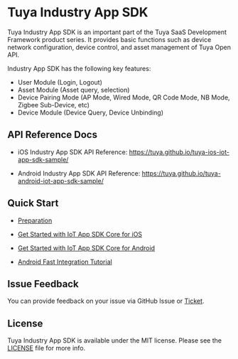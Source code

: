 # Tuya Industry App SDK

Tuya Industry App SDK is an important part of the Tuya SaaS Development Framework product series. It provides basic functions such as device network configuration, device control, and asset management of Tuya Open API.

Industry App SDK has the following key features:

- User Module (Login, Logout)
- Asset Module (Asset query, selection)
- Device Pairing Mode (AP Mode, Wired Mode, QR Code Mode, NB Mode, Zigbee Sub-Device, etc)
- Device Module (Device Query, Device Unbinding)

## API Reference Docs

- iOS Industry App SDK API Reference: <https://tuya.github.io/tuya-ios-iot-app-sdk-sample/>

- Android Industry App SDK API Reference: <https://tuya.github.io/tuya-android-iot-app-sdk-sample/>

## Quick Start

- [Preparation](https://developer.tuya.com/cn/docs/app-development/iot-app-sdsk-core-preparation?id=Kaq9m1mhc5phr)

- [Get Started with IoT App SDK Core for iOS](https://developer.tuya.com/cn/docs/app-development/intro-tutorial-of-iot-app-sdk-core-for-ios?id=Kanhj0fyv4368)

- [Get Started with IoT App SDK Core for Android](https://developer.tuya.com/en/docs/app-development/intro-tutorial-of-iot-app-sdk-core-for-android?id=Kanhr38nngefu)

- [Android Fast Integration Tutorial](https://developer.tuya.com/en/docs/app-development/iot_app_sdk_core_integrate?id=Kao6tmwqq0va3)

## Issue Feedback

You can provide feedback on your issue via GitHub Issue or [Ticket](https://service.console.tuya.com/).

## License

Tuya Industry App SDK is available under the MIT license. Please see the [LICENSE](https://github.com/tuya/tuya-iot-app-sdk-core/blob/main/LICENSE) file for more info.
